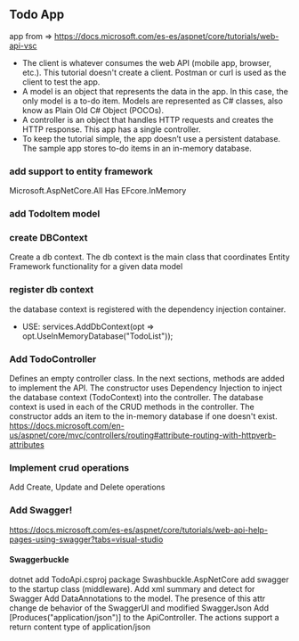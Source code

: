## Todo App
app from => https://docs.microsoft.com/es-es/aspnet/core/tutorials/web-api-vsc
- The client is whatever consumes the web API (mobile app, browser, etc.). This tutorial doesn't create a client. Postman or curl is used as the client to test the app.
- A model is an object that represents the data in the app. In this case, the only model is a to-do item. Models are represented as C# classes, also know as Plain Old C# Object (POCOs).
- A controller is an object that handles HTTP requests and creates the HTTP response. This app has a single controller.
- To keep the tutorial simple, the app doesn’t use a persistent database. The sample app stores to-do items in an in-memory database.

### add support to entity framework
Microsoft.AspNetCore.All Has EFcore.InMemory

### add TodoItem model

### create DBContext
Create a db context. The db context is the main class that coordinates Entity Framework functionality for a given data model

### register db context
the database context is registered with the dependency injection container.
- USE: services.AddDbContext<TodoContext>(opt => opt.UseInMemoryDatabase("TodoList"));

### Add TodoController

Defines an empty controller class. In the next sections, methods are added to implement the API.
The constructor uses Dependency Injection to inject the database context (TodoContext) into the controller. The database context is used in each of the CRUD methods in the controller.
The constructor adds an item to the in-memory database if one doesn't exist.
https://docs.microsoft.com/en-us/aspnet/core/mvc/controllers/routing#attribute-routing-with-httpverb-attributes

### Implement crud operations
Add Create, Update and Delete operations

### Add Swagger!
https://docs.microsoft.com/es-es/aspnet/core/tutorials/web-api-help-pages-using-swagger?tabs=visual-studio 
#### Swaggerbuckle
dotnet add TodoApi.csproj package Swashbuckle.AspNetCore
add swagger to the startup class (middleware).
Add xml summary and detect for Swagger 
Add DataAnnotations to the model. The presence of this attr change de behavior of the SwaggerUI and modified SwaggerJson
Add [Produces("application/json")] to the ApiController. The actions support a return content type of application/json


